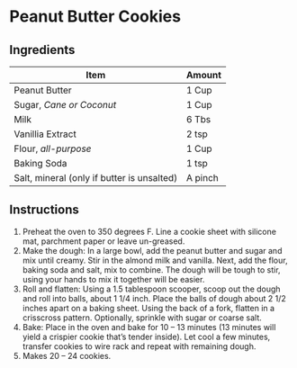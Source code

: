 # Peanut Butter Cookies

## Ingredients
| **Item**                                   | **Amount** |
| ------------------------------------------ | ---------- |
| Peanut Butter                              | 1 Cup      |
| Sugar, *Cane or Coconut*                   | 1 Cup      |
| Milk                                       | 6 Tbs      |
| Vanillia Extract                           | 2 tsp      |
| Flour, *all-purpose*                       | 1 Cup      |
| Baking Soda                                | 1 tsp      |
| Salt, mineral (only if butter is unsalted) | A pinch    |

## Instructions
1. Preheat the oven to 350 degrees F. Line a cookie sheet with silicone mat, parchment paper or leave un-greased.
2. Make the dough: In a large bowl, add the peanut butter and sugar and mix until creamy. Stir in the almond milk and vanilla. Next, add the flour, baking soda and salt, mix to combine. The dough will be tough to stir, using your hands to mix it together will be easier.
3. Roll and flatten: Using a 1.5 tablespoon scooper, scoop out the dough and roll into balls, about 1 1/4 inch. Place the balls of dough about 2 1/2 inches apart on a baking sheet. Using the back of a fork, flatten in a crisscross pattern. Optionally, sprinkle with sugar or coarse salt.
4. Bake: Place in the oven and bake for 10 – 13 minutes (13 minutes will yield a crispier cookie that’s tender inside). Let cool a few minutes, transfer cookies to wire rack and repeat with remaining dough.
5. Makes 20 – 24 cookies.

